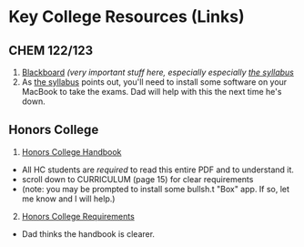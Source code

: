 # Key College Resources (Links)

## CHEM 122/123

1. [Blackboard](https://uic.blackboard.com/ultra/courses/_205861_1/cl/outline) _(very important stuff here, especially especially [the syllabus](https://learn-us-east-1-prod-fleet02-xythos.content.blackboardcdn.com/5cc71db6522fe/20148063?X-Blackboard-Expiration=1629698400000&X-Blackboard-Signature=Plo90bTTITo1cVe5doW0Dq4iHjyAfhLkB%2B9%2BNyrVCBY%3D&X-Blackboard-Client-Id=100219&response-cache-control=private%2C%20max-age%3D21600&response-content-disposition=inline%3B%20filename%2A%3DUTF-8%27%27CHEM%2520122%2520Syllabus%2520Fall%25202021.pdf&response-content-type=application%2Fpdf&X-Amz-Algorithm=AWS4-HMAC-SHA256&X-Amz-Date=20210823T000000Z&X-Amz-SignedHeaders=host&X-Amz-Expires=21600&X-Amz-Credential=AKIAZH6WM4PL5SJBSTP6%2F20210823%2Fus-east-1%2Fs3%2Faws4_request&X-Amz-Signature=1ae038c80730a4a6d63012ced85059303a13dc40681bff6d74b30b338702d226)_
1. As [the syllabus](https://learn-us-east-1-prod-fleet02-xythos.content.blackboardcdn.com/5cc71db6522fe/20148063?X-Blackboard-Expiration=1629698400000&X-Blackboard-Signature=Plo90bTTITo1cVe5doW0Dq4iHjyAfhLkB%2B9%2BNyrVCBY%3D&X-Blackboard-Client-Id=100219&response-cache-control=private%2C%20max-age%3D21600&response-content-disposition=inline%3B%20filename%2A%3DUTF-8%27%27CHEM%2520122%2520Syllabus%2520Fall%25202021.pdf&response-content-type=application%2Fpdf&X-Amz-Algorithm=AWS4-HMAC-SHA256&X-Amz-Date=20210823T000000Z&X-Amz-SignedHeaders=host&X-Amz-Expires=21600&X-Amz-Credential=AKIAZH6WM4PL5SJBSTP6%2F20210823%2Fus-east-1%2Fs3%2Faws4_request&X-Amz-Signature=1ae038c80730a4a6d63012ced85059303a13dc40681bff6d74b30b338702d226) points out, you'll need to install some software on your MacBook to take the exams. Dad will help with this the next time he's down.


## Honors College

1. [Honors College Handbook](https://uofi.app.box.com/v/handbook-2020-2021)
  * All HC students are _required_ to read this entire PDF and to understand it.
  * scroll down to CURRICULUM (page 15) for clear requirements
  * (note: you may be prompted to install some bullsh.t "Box" app. If so, let me know and I will help.)
2. [Honors College Requirements](https://catalog.uic.edu/ucat/colleges-depts/honors-college/) 
  * Dad thinks the handbook is clearer.

